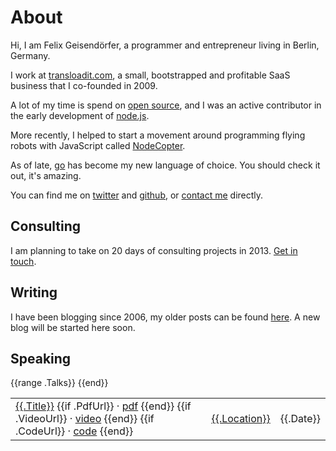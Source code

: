 # About

Hi, I am Felix Geisendörfer, a programmer and entrepreneur living in Berlin, Germany.

I work at [transloadit.com](http://transloadit.com/),
a small, bootstrapped and profitable SaaS business that I co-founded in 2009.

A lot of my time is spend on [open source](http://github.com/felixge), and I
was an active contributor in the early development of
[node.js](http://nodejs.org/).

More recently, I helped to start a movement around programming flying
robots with JavaScript called [NodeCopter](http://nodecopter.com/).

As of late, [go](http://golang.org/) has become my new language of choice. You
should check it out, it's amazing.

You can find me on [twitter](https://twitter.com/felixge) and
[github](https://github.com/felixge), or [contact me](/contact.html) directly.

## Consulting

I am planning to take on 20 days of consulting projects in 2013. [Get
in touch](/contact.html).

## Writing

I have been blogging since 2006, my older posts can be found
[here](http://debuggable.com/posts/archive). A new blog will be started here
soon.

## Speaking

<table class="toc">
  <tbody>
    {{range .Talks}}
    <tr>
      <td class="title">
        <span>
          <a href="{{.Url}}">{{.Title}}</a>
          {{if .PdfUrl}}
          &middot; <a href="{{.PdfUrl}}">pdf</a>
          {{end}}
          {{if .VideoUrl}}
          &middot; <a href="{{.VideoUrl}}">video</a>
          {{end}}
          {{if .CodeUrl}}
          &middot; <a href="{{.CodeUrl}}">code</a>
          {{end}}
        </span>
      </td>
      <td class="location"><span><a href="{{.EventUrl}}">{{.Location}}</a></span></td>
      <td class="date"><span>{{.Date}}</span></td>
    </tr>
    {{end}}
  </tbody>
</table>
